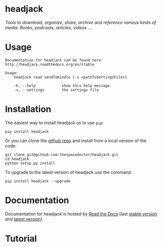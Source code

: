headjack
========

*Tools to download, organize, share, archive and reference various kinds of media. Books, podcasts, articles, videos …*.

Usage
=====

``` sourceCode
Documentation for headjack can be found here: http://headjack.readthedocs.org/en/stable

Usage:
    headjack read sendToKindle [-s <pathToSettingsFile>]

    -h, --help            show this help message
    -s, --settings        the settings file
```

Installation
============

The easiest way to install headjack us to use `pip`:

``` sourceCode
pip install headjack
```

Or you can clone the [github repo](https://github.com/thespacedoctor/headjack) and install from a local version of the code:

``` sourceCode
git clone git@github.com:thespacedoctor/headjack.git
cd headjack
python setup.py install
```

To upgrade to the latest version of headjack use the command:

``` sourceCode
pip install headjack --upgrade
```

Documentation
=============

Documentation for headjack is hosted by [Read the Docs](http://headjack.readthedocs.org/en/stable/) (last [stable version](http://headjack.readthedocs.org/en/stable/) and [latest version](http://headjack.readthedocs.org/en/latest/)).

Tutorial
========
